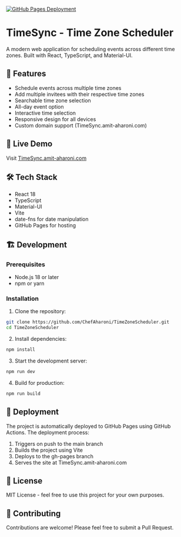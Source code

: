 [![GitHub Pages Deployment](https://github.com/ChefAharoni/TimeZoneScheduler/actions/workflows/deploy.yml/badge.svg)](https://github.com/ChefAharoni/TimeZoneScheduler/actions/workflows/deploy.yml)

# TimeSync - Time Zone Scheduler

A modern web application for scheduling events across different time zones. Built with React, TypeScript, and Material-UI.

## 🌟 Features

- Schedule events across multiple time zones
- Add multiple invitees with their respective time zones
- Searchable time zone selection
- All-day event option
- Interactive time selection
- Responsive design for all devices
- Custom domain support (TimeSync.amit-aharoni.com)

## 🚀 Live Demo

Visit [TimeSync.amit-aharoni.com](https://TimeSync.amit-aharoni.com)

## 🛠️ Tech Stack

- React 18
- TypeScript
- Material-UI
- Vite
- date-fns for date manipulation
- GitHub Pages for hosting

## 🏗️ Development

### Prerequisites

- Node.js 18 or later
- npm or yarn

### Installation

1. Clone the repository:

```bash
git clone https://github.com/ChefAharoni/TimeZoneScheduler.git
cd TimeZoneScheduler
```

2. Install dependencies:

```bash
npm install
```

3. Start the development server:

```bash
npm run dev
```

4. Build for production:

```bash
npm run build
```

## 🚀 Deployment

The project is automatically deployed to GitHub Pages using GitHub Actions. The deployment process:

1. Triggers on push to the main branch
2. Builds the project using Vite
3. Deploys to the gh-pages branch
4. Serves the site at TimeSync.amit-aharoni.com

## 📝 License

MIT License - feel free to use this project for your own purposes.

## 👥 Contributing

Contributions are welcome! Please feel free to submit a Pull Request.
